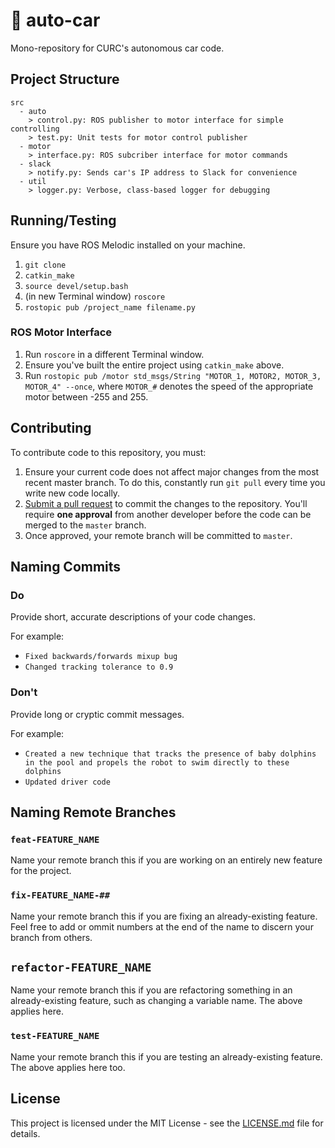 # 🤖 auto-car

Mono-repository for CURC's autonomous car code.

## Project Structure
```
src
  - auto
    > control.py: ROS publisher to motor interface for simple controlling
    > test.py: Unit tests for motor control publisher
  - motor
    > interface.py: ROS subcriber interface for motor commands
  - slack
    > notify.py: Sends car's IP address to Slack for convenience
  - util
    > logger.py: Verbose, class-based logger for debugging
```

## Running/Testing
Ensure you have ROS Melodic installed on your machine.
1. `git clone`
2. `catkin_make`
3. `source devel/setup.bash`
4. (in new Terminal window) `roscore`
5. `rostopic pub /project_name filename.py`

### ROS Motor Interface
1. Run `roscore` in a different Terminal window.
2. Ensure you've built the entire project using `catkin_make` above.
3. Run `rostopic pub /motor std_msgs/String "MOTOR_1, MOTOR2, MOTOR_3, MOTOR_4" --once`, where
`MOTOR_#` denotes the speed of the appropriate motor between -255 and 255.

## Contributing
To contribute code to this repository, you must:

1. Ensure your current code does not affect major changes from the most recent master branch. To do this, constantly run `git pull` every time you write new code locally.
2. [Submit a pull request](https://github.com/columbia-university-robotics/mate-rov/pulls) to commit the changes to the repository. You'll require **one approval** from another developer before the code can be merged to the `master` branch.
3. Once approved, your remote branch will be committed to `master`.

## Naming Commits

### Do
Provide short, accurate descriptions of your code changes.

For example:

- `Fixed backwards/forwards mixup bug`
- `Changed tracking tolerance to 0.9`

### Don't
Provide long or cryptic commit messages.

For example:

- `Created a new technique that tracks the presence of baby dolphins in the pool and propels the robot to swim directly to these dolphins`
- `Updated driver code`

## Naming Remote Branches

### `feat-FEATURE_NAME`
Name your remote branch this if you are working on an entirely new feature for the project.

### `fix-FEATURE_NAME-##`
Name your remote branch this if you are fixing an already-existing feature. Feel free to add or ommit numbers at the end of the name to discern your branch from others.

## `refactor-FEATURE_NAME`
Name your remote branch this if you are refactoring something in an already-existing feature, such as changing a variable name. The above applies here.

### `test-FEATURE_NAME`
Name your remote branch this if you are testing an already-existing feature. The above applies here too.

## License

This project is licensed under the MIT License - see the [LICENSE.md](LICENSE.md) file for details.
